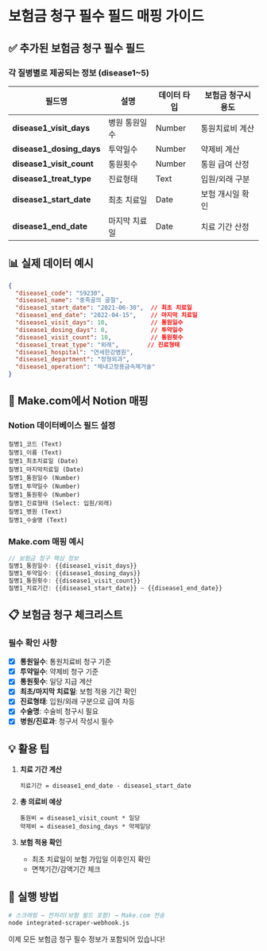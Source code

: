 # 보험금 청구 필수 필드 매핑 가이드

## ✅ 추가된 보험금 청구 필수 필드

### 각 질병별로 제공되는 정보 (disease1~5)

| 필드명 | 설명 | 데이터 타입 | 보험금 청구시 용도 |
|--------|------|------------|-------------------|
| **disease1_visit_days** | 병원 통원일수 | Number | 통원치료비 계산 |
| **disease1_dosing_days** | 투약일수 | Number | 약제비 계산 |
| **disease1_visit_count** | 통원횟수 | Number | 통원 급여 산정 |
| **disease1_treat_type** | 진료형태 | Text | 입원/외래 구분 |
| **disease1_start_date** | 최초 치료일 | Date | 보험 개시일 확인 |
| **disease1_end_date** | 마지막 치료일 | Date | 치료 기간 산정 |

## 📊 실제 데이터 예시

```json
{
  "disease1_code": "S9230",
  "disease1_name": "중족골의 골절",
  "disease1_start_date": "2021-06-30",  // 최초 치료일
  "disease1_end_date": "2022-04-15",    // 마지막 치료일
  "disease1_visit_days": 10,            // 통원일수
  "disease1_dosing_days": 0,            // 투약일수
  "disease1_visit_count": 10,           // 통원횟수
  "disease1_treat_type": "외래",        // 진료형태
  "disease1_hospital": "연세한강병원",
  "disease1_department": "정형외과",
  "disease1_operation": "체내고정용금속제거술"
}
```

## 🔄 Make.com에서 Notion 매핑

### Notion 데이터베이스 필드 설정

```
질병1_코드 (Text)
질병1_이름 (Text)
질병1_최초치료일 (Date)
질병1_마지막치료일 (Date)
질병1_통원일수 (Number)
질병1_투약일수 (Number)
질병1_통원횟수 (Number)
질병1_진료형태 (Select: 입원/외래)
질병1_병원 (Text)
질병1_수술명 (Text)
```

### Make.com 매핑 예시

```javascript
// 보험금 청구 핵심 정보
질병1_통원일수: {{disease1_visit_days}}
질병1_투약일수: {{disease1_dosing_days}}
질병1_통원횟수: {{disease1_visit_count}}
질병1_치료기간: {{disease1_start_date}} ~ {{disease1_end_date}}
```

## 📋 보험금 청구 체크리스트

### 필수 확인 사항
- [x] **통원일수**: 통원치료비 청구 기준
- [x] **투약일수**: 약제비 청구 기준
- [x] **통원횟수**: 일당 지급 계산
- [x] **최초/마지막 치료일**: 보험 적용 기간 확인
- [x] **진료형태**: 입원/외래 구분으로 급여 차등
- [x] **수술명**: 수술비 청구시 필요
- [x] **병원/진료과**: 청구서 작성시 필수

## 💡 활용 팁

1. **치료 기간 계산**
   ```
   치료기간 = disease1_end_date - disease1_start_date
   ```

2. **총 의료비 예상**
   ```
   통원비 = disease1_visit_count * 일당
   약제비 = disease1_dosing_days * 약제일당
   ```

3. **보험 적용 확인**
   - 최초 치료일이 보험 가입일 이후인지 확인
   - 면책기간/감액기간 체크

## 🚀 실행 방법

```bash
# 스크래핑 → 전처리(보험 필드 포함) → Make.com 전송
node integrated-scraper-webhook.js
```

이제 모든 보험금 청구 필수 정보가 포함되어 있습니다!